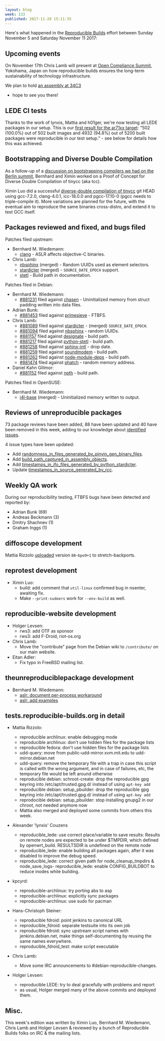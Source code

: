 ```yaml
---
layout: blog
week: 133
published: 2017-11-20 15:11:35
---
```


Here's what happened in the [Reproducible
Builds](https://reproducible-builds.org) effort between Sunday November 5 and
Saturday November 11 2017:


Upcoming events
---------------

On November 17th Chris Lamb will present at [Open Compliance
Summit](http://events.linuxfoundation.org/events/open-compliance-summit/),
Yokohama, Japan on how reproducible builds ensures the long-term sustainability
of technology infrastructure.

We plan to hold [an assembly at
34C3](https://events.ccc.de/congress/2017/wiki/index.php/Assembly:Reproducible-Builds)
- hope to see you there!


LEDE CI tests
-------------

Thanks to the work of lynxis, Mattia and h01ger, we're now testing all LEDE
packages in our setup. This is our [first result for the ar71xx
target](https://tests.reproducible-builds.org/lede/lede_ar71xx.html): "502
(100.0%) out of 502 built images and 4932 (94.8%) out of 5200 built packages
were reproducible in our test setup." - see below for details how this was
achieved.


Bootstrapping and Diverse Double Compilation
--------------------------------------------

As a follow-up of a [discussion on bootstrapping compilers we had on the Berlin
summit](https://pad.riseup.net/p/reproduciblebuildsIII-crossdistro), Bernhard
and Ximin worked on a Proof of Concept for Diverse Double Compilation of tinycc
(aka tcc).

Ximin Luo did a successful [diverse-double compilation of
tinycc](https://github.com/bmwiedemann/ddcpoc/) git HEAD using gcc-7.2.0,
clang-4.0.1, icc-18.0.0 and pgcc-17.10-0 (pgcc needs to triple-compile it).
More variations are planned for the future, with the eventual aim to reproduce
the same binaries cross-distro, and extend it to test GCC itself.


Packages reviewed and fixed, and bugs filed
-------------------------------------------

Patches filed upstream:

* Bernhard M. Wiedemann:
  * [clang](https://bugs.llvm.org/show_bug.cgi?id=35277) - ASLR affects
    objective-C binaries.
* Chris Lamb:
  * [nbsphinx](https://github.com/spatialaudio/nbsphinx/pull/145) (merged) -
    Random UUIDs used as element selectors.
  * [stardicter](https://github.com/nijel/stardicter/pull/2) (merged) -
    `SOURCE_DATE_EPOCH` support.
  * [stetl](https://github.com/geopython/stetl/pull/64) - Build path in
    documentation.

Patches filed in Debian:

* Bernhard M. Wiedemann:
  * [#881231](https://bugs.debian.org/881231) filed against [chasen](https://tracker.debian.org/pkg/chasen) - Uninitialized memory from
    struct padding written into data files.
* Adrian Bunk:
  * [#881453](https://bugs.debian.org/881453) filed against [primesieve](https://tracker.debian.org/pkg/primesieve) - FTBFS.
* Chris Lamb:
  * [#881089](https://bugs.debian.org/881089) filed against [stardicter](https://tracker.debian.org/pkg/stardicter) - (merged) `SOURCE_DATE_EPOCH`.
  * [#881094](https://bugs.debian.org/881094) filed against [nbsphinx](https://tracker.debian.org/pkg/nbsphinx) - random UUIDs.
  * [#881157](https://bugs.debian.org/881157) filed against [designate](https://tracker.debian.org/pkg/designate) - build path.
  * [#881217](https://bugs.debian.org/881217) filed against [python-stetl](https://tracker.debian.org/pkg/python-stetl) - build path.
  * [#881258](https://bugs.debian.org/881258) filed against [sphinx-intl](https://tracker.debian.org/pkg/sphinx-intl) - drop date.
  * [#881259](https://bugs.debian.org/881259) filed against [soundmodem](https://tracker.debian.org/pkg/soundmodem) - build path.
  * [#881262](https://bugs.debian.org/881262) filed against [node-module-deps](https://tracker.debian.org/pkg/node-module-deps) - build path.
  * [#881474](https://bugs.debian.org/881474) filed against [phatch](https://tracker.debian.org/pkg/phatch) - random memory address.
* Daniel Kahn Gillmor:
  * [#881152](https://bugs.debian.org/881152) filed against [npth](https://tracker.debian.org/pkg/npth) - build path.

Patches filed in OpenSUSE:

* Bernhard M. Wiedemann:
  * [i4l-base](https://build.opensuse.org/request/show/539442) (merged) -
    Uninitialized memory written to output.


Reviews of unreproducible packages
----------------------------------

73 package reviews have been added, 88 have been updated and 40 have been removed in this week,
adding to our knowledge about [identified issues](https://tests.reproducible-builds.org/debian/index_issues.html).

4 issue types have been updated:

- Add [randomness\_in\_files\_generated\_by\_pinyin\_gen\_binary\_files](https://tests.reproducible-builds.org/issues/unstable/randomness\_in\_files\_generated\_by\_pinyin\_gen\_binary\_files_issue.html).
- Add [build\_path\_captured\_in\_assembly\_objects](https://tests.reproducible-builds.org/issues/unstable/build\_path\_captured\_in\_assembly\_objects_issue.html).
- Add [timestamps\_in\_ifo\_files\_generated\_by\_python\_stardicter](https://tests.reproducible-builds.org/issues/unstable/timestamps\_in\_ifo\_files\_generated\_by\_python\_stardicter_issue.html).
- Update [timestamps\_in\_source\_generated\_by\_rcc](https://tests.reproducible-builds.org/issues/unstable/timestamps\_in\_source\_generated\_by\_rcc_issue.html).


Weekly QA work
--------------

During our reproducibility testing, FTBFS bugs have been detected and reported by:

 - Adrian Bunk (69)
 - Andreas Beckmann (3)
 - Dmitry Shachnev (1)
 - Graham Inggs (1)


diffoscope development
----------------------

Mattia Rizzolo [uploaded](https://tracker.debian.org/news/885342) version
`88~bpo9+1` to stretch-backports.


reprotest development
---------------------

- Ximin Luo:
    - build: add comment that `util-linux` confirmed bug in nsenter, awaiting fix.
    - Make `--print-sudoers` work for `--env-build` as well.


reproducible-website development
--------------------------------

- Holger Levsen:
    - rws3: add OTF as sponsor
    - rws3: add F-Droid, riot-os.org
- Chris Lamb:
    - Move the "contribute" page from the Debian wiki to `/contribute/` on our
      main website.
- Eitan Adler:
    - Fix typo in FreeBSD mailing list.


theunreproduciblepackage development
------------------------------------

- Bernhard M. Wiedemann:
    - [aslr: document per-process workaround](https://github.com/bmwiedemann/theunreproduciblepackage/commit/32c0267d64ec730ace4a0bd710fc701018a50c6c)
    - [aslr: add examples](https://github.com/bmwiedemann/theunreproduciblepackage/commit/0df6c17a738cae30c000c4d4ed3e2bc4636a5939)


tests.reproducible-builds.org in detail
---------------------------------------

- Mattia Rizzolo:
    - reproducible archlinux: enable debugging mode
    - reproducible archlinux: don't use hidden files for the package lists
    - reproducible fedora: don't use hidden files for the package lists
    - udd-query: move from public-udd-mirror.xvm.mit.edu to udd-mirror.debian.net
    - udd-query: remove the temporary file with a trap in case this script is called with the wrong argument, and in case of failures, etc, the temporary file would be left around otherwise
    - reproducible debian: schroot-create: drop the reproducible gpg keyring into /etc/apt/trusted.gpg.d/ instead of using `apt-key add`
    - reproducible debian: setup_pbuilder: drop the reproducible gpg keyring into /etc/apt/trusted.gpg.d/ instead of using `apt-key add`
    - reprodocible debian: setup_pbuilder: stop installing gnupg2 in our chroot, not needed anymore now
    - Mattia also merged and deployed some commits from others this week.

- Alexander 'lynxis' Couzens
    - reproducible_lede: use correct place/variable to save results: Results on remote nodes are expected to be under $TMPDIR, which defined by openwrt_build. RESULTSDIR is undefined on the remote node
    - reproducible_lede: enable building all packages again, after it was disabled to improve the debug speed.
    - reproducible_lede: correct given path for node_cleanup_tmpdirs & node_save_logs-
    reproducible_lede: enable CONFIG_BUILDBOT to reduce inodes while building.

- kpcyrd:
    - reproducible-archlinux: try porting abs to asp
    - reproducible-archlinux: explicitly sync packages
    - reproducible-archlinux: use sudo for pacman

- Hans-Christoph Steiner:
    - reproducible fdroid: point jenkins to canonical URL
    - reproducible_fdroid: separate testsuite into its own job
    - reproducible fdroid: sync upstream script names with jenkins.debian.net, make things self-documenting by reusing the same names everywhere.
    - reproducible_fdroid_test: make script executable

- Chris Lamb:
    - Move some IRC announcements to #debian-reproducible-changes.

- Holger Levsen:
    - reproducible LEDE: try to deal gracefully with problems and report
    - as usual, Holger merged many of the above commits and deployed them.


Misc.
-----

This week's edition was written by Ximin Luo, Bernhard M. Wiedemann, Chris Lamb
and Holger Levsen & reviewed by a bunch of Reproducible Builds folks on IRC &
the mailing lists.
